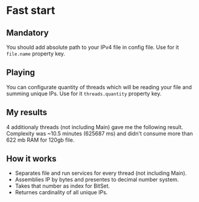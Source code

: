 # Fast start
## Mandatory
  You should add absolute path to your IPv4 file in config file. Use for it `file.name` property key.
## Playing
  You can configurate quantity of threads which will be reading your file and summing unique IPs. Use for it `threads.quantity` property key.
## My results
  4 additionaly threads (not including Main) gave me the following result. <br/>
  Complexity was ~10.5 minutes (625687 ms) and didn't consume more than 622 mb RAM for 120gb file.
## How it works
  * Separates file and run services for every thread (not including Main).
  * Assemblies IP by bytes and presentes to decimal number system. 
  * Takes that number as index for BitSet.
  * Returnes cardinality of all unique IPs.
